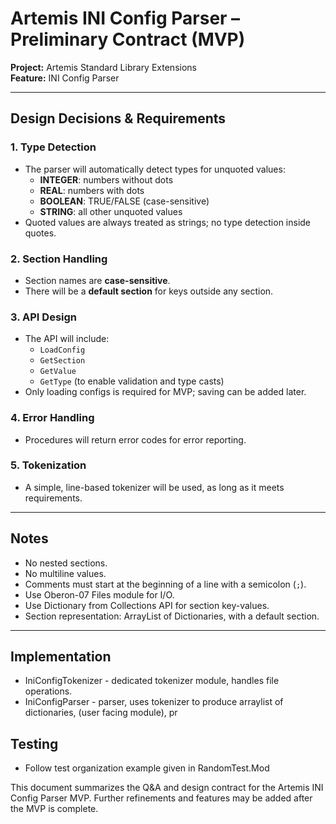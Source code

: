 # Artemis INI Config Parser – Preliminary Contract (MVP)

**Project:** Artemis Standard Library Extensions  
**Feature:** INI Config Parser  

---

## Design Decisions & Requirements

### 1. Type Detection
- The parser will automatically detect types for unquoted values:
  - **INTEGER**: numbers without dots
  - **REAL**: numbers with dots
  - **BOOLEAN**: TRUE/FALSE (case-sensitive)
  - **STRING**: all other unquoted values
- Quoted values are always treated as strings; no type detection inside quotes.

### 2. Section Handling
- Section names are **case-sensitive**.
- There will be a **default section** for keys outside any section.

### 3. API Design
- The API will include:
  - `LoadConfig`
  - `GetSection`
  - `GetValue`
  - `GetType` (to enable validation and type casts)
- Only loading configs is required for MVP; saving can be added later.

### 4. Error Handling
- Procedures will return error codes for error reporting.

### 5. Tokenization
- A simple, line-based tokenizer will be used, as long as it meets requirements.

---

## Notes
- No nested sections.
- No multiline values.
- Comments must start at the beginning of a line with a semicolon (`;`).
- Use Oberon-07 Files module for I/O.
- Use Dictionary from Collections API for section key-values.
- Section representation: ArrayList of Dictionaries, with a default section.

---

## Implementation
 - IniConfigTokenizer - dedicated tokenizer module,  handles file operations.
 - IniConfigParser - parser, uses tokenizer to produce arraylist of dictionaries, (user facing module), pr

## Testing
 - Follow test organization example given in RandomTest.Mod

This document summarizes the Q&A and design contract for the Artemis INI Config Parser MVP. Further refinements and features may be added after the MVP is complete.
